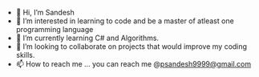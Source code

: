 - 👋 Hi, I’m Sandesh
- 👀 I’m interested in learning to code and be a master of atleast one programming language
- 🌱 I’m currently learning C# and Algorithms.
- 💞️ I’m looking to collaborate on projects that would improve my coding skills.
- 📫 How to reach me ... you can reach me @psandesh9999@gmail.com


